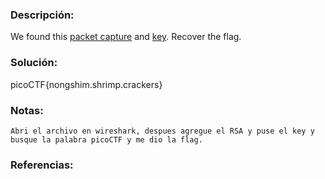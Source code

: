 ### Descripción: 
We found this [packet capture](https://jupiter.challenges.picoctf.org/static/0c84d3636dd088d9fe4efd5d0d869a06/capture.pcap) and [key](https://jupiter.challenges.picoctf.org/static/0c84d3636dd088d9fe4efd5d0d869a06/picopico.key). Recover the flag.
### Solución:

picoCTF{nongshim.shrimp.crackers}
### Notas:
```shell
Abri el archivo en wireshark, despues agregue el RSA y puse el key y busque la palabra picoCTF y me dio la flag.
```
### Referencias: